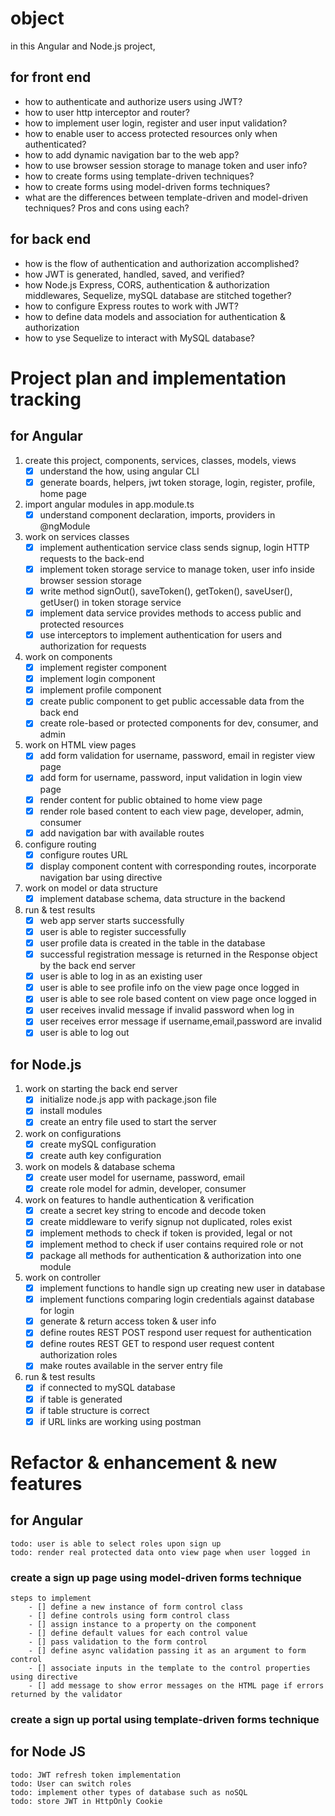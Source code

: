 # object

in this Angular and Node.js project,

## for front end
- how to authenticate and authorize users using JWT?
- how to user http interceptor and router?
- how to implement user login, register and user input validation?
- how to enable user to access protected resources only when authenticated?
- how to add dynamic navigation bar to the web app?
- how to use browser session storage to manage token and user info?
- how to create forms using template-driven techniques?
- how to create forms using model-driven forms techniques?
- what are the differences between template-driven and model-driven techniques? Pros and cons using each? 

## for back end
- how is the flow of authentication and authorization accomplished?
- how JWT is generated, handled, saved, and verified?
- how Node.js Express, CORS, authentication & authorization middlewares, Sequelize, mySQL database are stitched together?
- how to configure Express routes to work with JWT?
- how to define data models and association for authentication & authorization
- how to yse Sequelize to interact with MySQL database?

# Project plan and implementation tracking

## for Angular

1. create this project, components, services, classes, models, views
    - [X] understand the how, using angular CLI
    - [X] generate boards, helpers, jwt token storage, login, register, profile, home page
2. import angular modules in app.module.ts
    - [X] understand component declaration, imports, providers in @ngModule
3. work on services classes
    - [X] implement authentication service class sends signup, login HTTP requests to the back-end
    - [X] implement token storage service to manage token, user info inside browser session storage
    - [X] write method signOut(), saveToken(), getToken(), saveUser(), getUser() in token storage service
    - [X] implement data service provides methods to access public and protected resources
    - [X] use interceptors to implement authentication for users and authorization for requests
4. work on components
    - [X] implement register component
    - [X] implement login component
    - [X] implement profile component
    - [X] create public component to get public accessable data from the back end
    - [X] create role-based or protected components for dev, consumer, and admin
5. work on HTML view pages
    - [X] add form validation for username, password, email in register view page
    - [X] add form for username, password, input validation in login view page
    - [X] render content for public obtained to home view page
    - [X] render role based content to each view page, developer, admin, consumer
    - [x] add navigation bar with available routes
6. configure routing
    - [X] configure routes URL 
    - [X] display component content with corresponding routes, incorporate navigation bar using directive 
7. work on model or data structure
    - [X] implement database schema, data structure in the backend
8. run & test results
    - [X] web app server starts successfully
    - [X] user is able to register successfully
    - [X] user profile data is created in the table in the database
    - [X] successful registration message is returned in the Response object by the back end server
    - [X] user is able to log in as an existing user
    - [X] user is able to see profile info on the view page once logged in
    - [X] user is able to see role based content on view page once logged in
    - [X] user receives invalid message if invalid password when log in
    - [X] user receives error message if username,email,password are invalid
    - [X] user is able to log out

## for Node.js
1. work on starting the back end server
    - [X] initialize node.js app with package.json file
    - [X] install modules
    - [X] create an entry file used to start the server
2. work on configurations
    - [X] create mySQL configuration
    - [X] create auth key configuration
3. work on models & database schema
    - [X] create user model for username, password, email
    - [X] create role model for admin, developer, consumer
4. work on features to handle authentication & verification
    - [X] create a secret key string to encode and decode token
    - [X] create middleware to verify signup not duplicated, roles exist
    - [X] implement methods to check if token is provided, legal or not
    - [X] implement method to check if user contains required role or not
    - [X] package all methods for authentication & authorization into one module
5. work on controller
    - [X] implement functions to handle sign up creating new user in database
    - [X] implement functions comparing login credentials against database for login
    - [X] generate & return access token & user info
    - [X] define routes REST POST respond user request for authentication
    - [X] define routes REST GET to respond user request content authorization roles
    - [X] make routes available in the server entry file
6. run & test results
    - [X] if connected to mySQL database
    - [X] if table is generated
    - [X] if table structure is correct
    - [X] if URL links are working using postman

# Refactor & enhancement & new features

## for Angular
    todo: user is able to select roles upon sign up
    todo: render real protected data onto view page when user logged in

### create a sign up page using model-driven forms technique
    steps to implement
        - [] define a new instance of form control class
        - [] define controls using form control class
        - [] assign instance to a property on the component
        - [] define default values for each control value
        - [] pass validation to the form control
        - [] define async validation passing it as an argument to form control
        - [] associate inputs in the template to the control properties using directive
        - [] add message to show error messages on the HTML page if errors returned by the validator

### create a sign up portal using template-driven forms technique

## for Node JS
    todo: JWT refresh token implementation
    todo: User can switch roles
    todo: implement other types of database such as noSQL
    todo: store JWT in HttpOnly Cookie